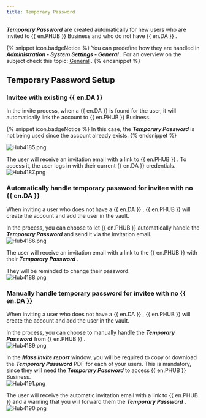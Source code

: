```yaml
---
title: Temporary Password
---
```

***Temporary Password*** are created automatically for new users who are invited to {{ en.PHUB }} Business and who do not have {{ en.DA }} .  

{% snippet icon.badgeNotice %} 
You can predefine how they are handled in ***Administration - System Settings - General*** . For an overview on the subject check this topic: [General](/hub/web-interface/hub-overview/administration/configuration-security/system-settings/general/) . 
{% endsnippet %}
 

## Temporary Password Setup

### Invitee with existing {{ en.DA }} 

In the invite process, when a {{ en.DA }} is found for the user, it will automatically link the account to {{ en.PHUB }} Business.  

{% snippet icon.badgeNotice %} 
In this case, the ***Temporary Password*** is not being used since the account already exists. 
{% endsnippet %}
 
![Hub4185.png](/img/en/hub/Hub4185.png)  

The user will receive an invitation email with a link to {{ en.PHUB }} . To access it, the user logs in with their current {{ en.DA }} credentials.  
![Hub4187.png](/img/en/hub/Hub4187.png) 

### Automatically handle temporary password for invitee with no {{ en.DA }} 

When inviting a user who does not have a {{ en.DA }} , {{ en.PHUB }} will create the account and add the user in the vault.  

In the process, you can choose to let {{ en.PHUB }} automatically handle the ***Temporary Password*** and send it via the invitation email.  
![Hub4186.png](/img/en/hub/Hub4186.png)  

The user will receive an invitation email with a link to the {{ en.PHUB }} with their ***Temporary Password*** .  

They will be reminded to change their password.  
![Hub4188.png](/img/en/hub/Hub4188.png) 

### Manually handle temporary password for invitee with no {{ en.DA }} 

When inviting a user who does not have a {{ en.DA }} , {{ en.PHUB }} will create the account and add the user in the vault.  

In the process, you can choose to manually handle the ***Temporary Password*** from {{ en.PHUB }} .  
![Hub4189.png](/img/en/hub/Hub4189.png)  

In the ***Mass invite report*** window, you will be required to copy or download the ***Temporary Password*** PDF for each of your users. This is mandatory, since they will need the ***Temporary Password*** to access {{ en.PHUB }} Business.  
![Hub4191.png](/img/en/hub/Hub4191.png)  

The user will receive the automatic invitation email with a link to {{ en.PHUB }} and a warning that you will forward them the ***Temporary Password*** .  
![Hub4190.png](/img/en/hub/Hub4190.png) 

